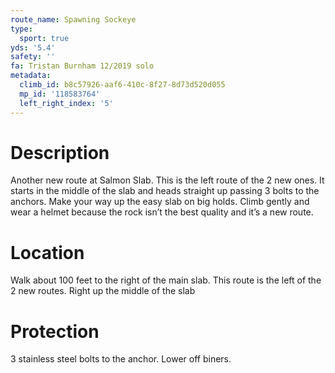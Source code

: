 ```yaml
---
route_name: Spawning Sockeye
type:
  sport: true
yds: '5.4'
safety: ''
fa: Tristan Burnham 12/2019 solo
metadata:
  climb_id: b8c57926-aaf6-410c-8f27-8d73d520d055
  mp_id: '118583764'
  left_right_index: '5'
---
```

# Description
Another new route at Salmon Slab. This is the left route of the 2 new ones. It starts in the middle of the slab and heads straight up passing 3 bolts to the anchors. Make your way up the easy slab on big holds. Climb gently and wear a helmet because the rock isn’t the best quality and it’s a new route.

# Location
Walk about 100 feet to the right of the main slab. This route is the left of the 2 new routes. Right up the middle of the slab

# Protection
3 stainless steel bolts to the anchor. Lower off biners.
